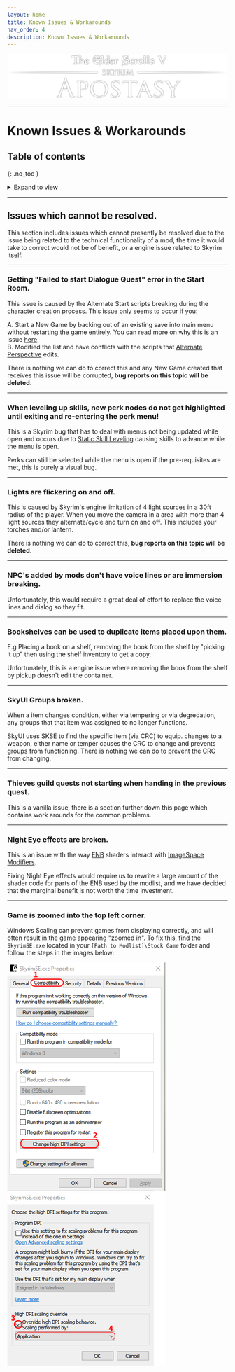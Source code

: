 ```yaml
---
layout: home
title: Known Issues & Workarounds
nav_order: 4
description: Known Issues & Workarounds
---
```


![image](/Assets/images/apostasy-header.png)

---

# Known Issues & Workarounds

## Table of contents
{: .no_toc }
<details markdown="block">
  <summary>
     Expand to view
  </summary>
  {: .text-delta }
1. TOC
{:toc}
</details>

---
## Issues which cannot be resolved.

This section includes issues which cannot presently be resolved due to the issue being related to the technical functionality of a mod, the time it would take to correct would not be of benefit, or a engine issue related to Skyrim itself.

---
### Getting "Failed to start Dialogue Quest" error in the Start Room.

This issue is caused by the Alternate Start scripts breaking during the character creation process. This issue only seems to occur if you:

 A. Start a New Game by backing out of an existing save into main menu without restarting the game entirely. You can read more on why this is an issue [here](/#when-starting-a-new-character).  
 B. Modified the list and have conflicts with the scripts that [Alternate Perspective](https://www.nexusmods.com/skyrimspecialedition/mods/50307) edits.  

There is nothing we can do to correct this and any New Game created that receives this issue will be corrupted, **bug reports on this topic will be deleted.**

---
### When leveling up skills, new perk nodes do not get highlighted until exiting and re-entering the perk menu!

This is a Skyrim bug that has to deal with menus not being updated while open and occurs due to [Static Skill Leveling](https://www.nexusmods.com/skyrimspecialedition/mods/89940) causing skills to advance while the menu is open.  

Perks can still be selected while the menu is open if the pre-requisites are met, this is purely a visual bug. 

---
### Lights are flickering on and off.

This is caused by Skyrim's engine limitation of 4 light sources in a 30ft radius of the player. When you move the camera in a area with more than 4 light sources they alternate/cycle and turn on and off. This includes your torches and/or lantern.

There is nothing we can do to correct this, **bug reports on this topic will be deleted.**

---
### NPC's added by mods don't have voice lines or are immersion breaking.

Unfortunately, this would require a great deal of effort to replace the voice lines and dialog so they fit.

---
### Bookshelves can be used to duplicate items placed upon them.

E.g Placing a book on a shelf, removing the book from the shelf by "picking it up" then using the shelf inventory to get a copy.

Unfortunately, this is a engine issue where removing the book from the shelf by pickup doesn't edit the container.

---
### SkyUI Groups broken.

When a item changes condition, either via tempering or via degredation, any groups that that item was assigned to no longer functions.

SkyUI uses SKSE to find the specific item (via CRC) to equip. changes to a weapon, either name or temper causes the CRC to change and prevents groups from functioning. There is nothing we can do to prevent the CRC from changing.

---
### Thieves guild quests not starting when handing in the previous quest.

This is a vanilla issue, there is a section further down this page which contains work arounds for the common problems.

---
### Night Eye effects are broken.

This is an issue with the way [ENB](https://enbdev.com/) shaders interact with [ImageSpace Modifiers](https://ck.uesp.net/wiki/ImageSpace_Modifiers). 

Fixing Night Eye effects would require us to rewrite a large amount of the shader code for parts of the ENB used by the modlist, and we have decided that the marginal benefit is not worth the time investment.

---
### Game is zoomed into the top left corner.

Windows Scaling can prevent games from displaying correctly, and will often result in the game appearing "zoomed in". To fix this, find the `SkyrimSE.exe` located in your `[Path to Modlist]\Stock Game` folder and follow the steps in the images below:

![](https://raw.githubusercontent.com/Oghma-Infinium/Apostasy/main/images/skyrim-scaling.png)
